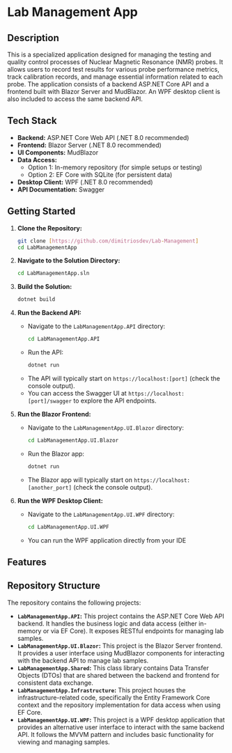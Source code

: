 # Lab Management App

## Description

This is a specialized application designed for managing the testing and quality control processes of Nuclear Magnetic Resonance (NMR) probes. It allows users to record test results for various probe performance metrics, track calibration records, and manage essential information related to each probe. The application consists of a backend ASP.NET Core API and a frontend built with Blazor Server and MudBlazor. An WPF desktop client is also included to access the same backend API.

## Tech Stack

- **Backend:** ASP.NET Core Web API (.NET 8.0 recommended)
- **Frontend:** Blazor Server (.NET 8.0 recommended)
- **UI Components:** MudBlazor
- **Data Access:**
  - Option 1: In-memory repository (for simple setups or testing)
  - Option 2: EF Core with SQLite (for persistent data)
- **Desktop Client:** WPF (.NET 8.0 recommended)
- **API Documentation:** Swagger

## Getting Started

1.  **Clone the Repository:**

    ```bash
    git clone [https://github.com/dimitriosdev/Lab-Management]
    cd LabManagementApp
    ```

2.  **Navigate to the Solution Directory:**

    ```bash
    cd LabManagementApp.sln
    ```

3.  **Build the Solution:**

    ```bash
    dotnet build
    ```

4.  **Run the Backend API:**

    - Navigate to the `LabManagementApp.API` directory:
      ```bash
      cd LabManagementApp.API
      ```
    - Run the API:
      ```bash
      dotnet run
      ```
    - The API will typically start on `https://localhost:[port]` (check the console output).
    - You can access the Swagger UI at `https://localhost:[port]/swagger` to explore the API endpoints.

5.  **Run the Blazor Frontend:**

    - Navigate to the `LabManagementApp.UI.Blazor` directory:
      ```bash
      cd LabManagementApp.UI.Blazor
      ```
    - Run the Blazor app:
      ```bash
      dotnet run
      ```
    - The Blazor app will typically start on `https://localhost:[another_port]` (check the console output).

6.  **Run the WPF Desktop Client:**
    - Navigate to the `LabManagementApp.UI.WPF` directory:
      ```bash
      cd LabManagementApp.UI.WPF
      ```
    - You can run the WPF application directly from your IDE

## Features

<!-- List the main features of the solution here -->

## Repository Structure

The repository contains the following projects:

- **`LabManagementApp.API`:** This project contains the ASP.NET Core Web API backend. It handles the business logic and data access (either in-memory or via EF Core). It exposes RESTful endpoints for managing lab samples.
- **`LabManagementApp.UI.Blazor`:** This project is the Blazor Server frontend. It provides a user interface using MudBlazor components for interacting with the backend API to manage lab samples.
- **`LabManagementApp.Shared`:** This class library contains Data Transfer Objects (DTOs) that are shared between the backend and frontend for consistent data exchange.
- **`LabManagementApp.Infrastructure`:** This project houses the infrastructure-related code, specifically the Entity Framework Core context and the repository implementation for data access when using EF Core.
- **`LabManagementApp.UI.WPF`:** This project is a WPF desktop application that provides an alternative user interface to interact with the same backend API. It follows the MVVM pattern and includes basic functionality for viewing and managing samples.
